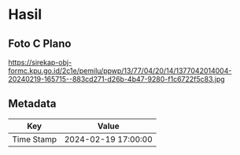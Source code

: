 # Hasil

## Foto C Plano

https://sirekap-obj-formc.kpu.go.id/2c1e/pemilu/ppwp/13/77/04/20/14/1377042014004-20240219-165715--883cd271-d26b-4b47-9280-f1c6722f5c83.jpg


## Metadata

| Key        | Value               |
| ---------- | ------------------- |
| Time Stamp | 2024-02-19 17:00:00 |



